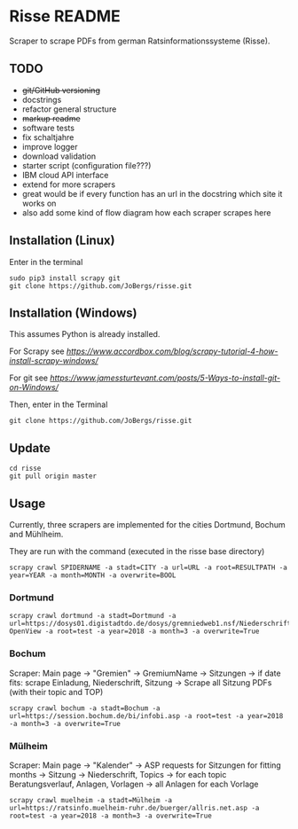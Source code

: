 # Risse README

Scraper to scrape PDFs from german Ratsinformationssysteme (Risse).

## TODO

* ~~git/GitHub versioning~~
* docstrings
* refactor general structure
* ~~markup readme~~
* software tests
* fix schaltjahre
* improve logger
* download validation
* starter script (configuration file???)
* IBM cloud API interface
* extend for more scrapers
* great would be if every function has an url in the docstring which site it works on
* also add some kind of flow diagram how each scraper scrapes here

## Installation (Linux)
Enter in the terminal
```
sudo pip3 install scrapy git
git clone https://github.com/JoBergs/risse.git
```

## Installation (Windows)
This assumes Python is already installed.

For Scrapy see
*https://www.accordbox.com/blog/scrapy-tutorial-4-how-install-scrapy-windows/*

For git see
*https://www.jamessturtevant.com/posts/5-Ways-to-install-git-on-Windows/*

Then, enter in the Terminal
```
git clone https://github.com/JoBergs/risse.git
```

## Update
```
cd risse
git pull origin master
```


## Usage

Currently, three scrapers are implemented for the cities Dortmund, Bochum
and Mühlheim.

They are run with the command (executed in the risse base directory)
```
scrapy crawl SPIDERNAME -a stadt=CITY -a url=URL -a root=RESULTPATH -a year=YEAR -a month=MONTH -a overwrite=BOOL
```

### Dortmund
```
scrapy crawl dortmund -a stadt=Dortmund -a url=https://dosys01.digistadtdo.de/dosys/gremniedweb1.nsf/NiederschriftenWeb?OpenView -a root=test -a year=2018 -a month=3 -a overwrite=True
```

### Bochum
Scraper:
Main page -> "Gremien" -> GremiumName -> Sitzungen -> if date fits: scrape Einladung, Niederschrift,  Sitzung -> Scrape all Sitzung PDFs (with their topic and TOP)

```
scrapy crawl bochum -a stadt=Bochum -a url=https://session.bochum.de/bi/infobi.asp -a root=test -a year=2018 -a month=3 -a overwrite=True
```

### Mülheim
Scraper:
Main page -> "Kalender" -> ASP requests for Sitzungen for fitting months -> Sitzung -> Niederschrift, Topics -> for each topic Beratungsverlauf, Anlagen, Vorlagen ->  all Anlagen for each Vorlage

```
scrapy crawl muelheim -a stadt=Mülheim -a url=https://ratsinfo.muelheim-ruhr.de/buerger/allris.net.asp -a root=test -a year=2018 -a month=3 -a overwrite=True
```